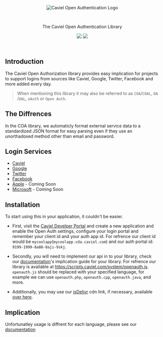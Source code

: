 <br>
<br>
<p align="center"><img src="https://i.imgur.com/NF9zlsU.png" title="Caviel Open Authentication Logo"></p>
<br>
<p align="center">The Caviel Open Authentication Library</p>
<p align="center">
<img src="https://badge.fury.io/gh/caviel%2FOpenAuth.svg">
<img src="https://travis-ci.com/caviel/OpenAuth.svg?branch=master">
</p>
<br>

## Introduction
The Caviel Open Authorization library provides easy implication for projects to support logins from sources like Caviel, Google, Twitter, Facebook and more added every day.

> When mentioning this library it may also be referred to as `COA`/`COAL`, `OA` /`OAL`, `oAuth` or `Open Auth`.

## The Diffrences
In the COA library, we automaticly format external service data to a standardized JSON format for easy parsing even if they use an unorthadoxed method other than email and password.

## Login Services
* [Caviel](https://caviel.com)
* [Google](https://google.com)
* [Twitter](https://twitter.com)
* [Facebook](https://facebook.com)
* [Apple](https://apple.com) - Coming Soon
* [Microsoft](https://microsoft.com) - Coming Soon

## Installation
To start using this in your application, it couldn't be easier.

* First, visit the [Caviel Develper Portal](https://cdp.caviel.com) and create a new application and enable the Open Auth settings, configure your login portal and remember your client id and your auth app id. For refrence our client id would be `mycoolapp`(`mycoolapp.cda.caviel.com`) and our auth portal id: `9199-1999-8a88-8aji-9skj`.

* Secondly, you will need to implement our api in to your library, check our [documentation](https://github.com/CavielApps/OpenAuth/wiki)'s implication guide for your library. For refrence our library is available at https://scripts.caviel.com/system/openauth.js. `openauth.js` should be replaced with your specified language, for example we can use `openauth.php`, `openauth.cpp`, `openauth.java`, and more.

* Additionally, you may use our [jsDelivr](https://jsdelivr.com) cdn link, if necessary, available [over here](https://cdn.jsdelivr.net/gh/CavielApps/OpenAuth/).

## Implication
Unfortunatley usage is diffrent for each language, please see our [documentation](https://github.com/CavielApps/OpenAuth/wiki)
